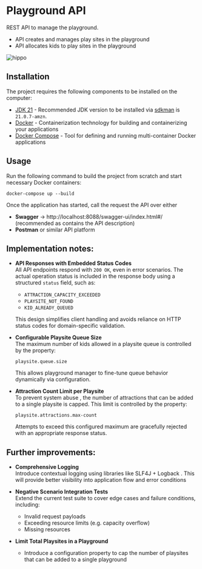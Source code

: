 # Playground API

REST API to manage the playground. 
- API creates and manages play sites in the playground
- API allocates kids to play sites in the playground

![hippo](https://media1.giphy.com/media/v1.Y2lkPTc5MGI3NjExOGh6dGN3czFiamc2dGtiYWZkMWZmOW94ejNuNGI5cXI2ZWE5MHI0aSZlcD12MV9pbnRlcm5hbF9naWZfYnlfaWQmY3Q9Zw/nSsP0WaX7XPZo45cwI/giphy.gif)

## Installation
The project requires the following components to be installed on the computer:

- [JDK 21](https://openjdk.org/projects/jdk/21/) - Recommended JDK version to be installed via [sdkman](https://sdkman.io/)
  is `21.0.7-amzn`.
- [Docker](https://docs.docker.com/get-docker/) - Containerization technology for building and containerizing your
  applications
- [Docker Compose](https://docs.docker.com/compose/install/) - Tool for defining and running multi-container Docker
  applications


## Usage

Run the following command to build the project from scratch and start necessary Docker containers:
```
docker-compose up --build
```
Once the application has started, call the request the API over either  
- **Swagger** -> http://localhost:8088/swagger-ui/index.html#/ (recommended as contains the API description)
- **Postman** or similar API platform


## Implementation notes:

- **API Responses with Embedded Status Codes**  
  All API endpoints respond with `200 OK`, even in error scenarios. The actual operation status is included in the response body using a structured `status` field, such as:
  - `ATTRACTION_CAPACITY_EXCEEDED`
  - `PLAYSITE_NOT_FOUND`
  - `KID_ALREADY_QUEUED`

  This design simplifies client handling and avoids reliance on HTTP status codes for domain-specific validation.

- **Configurable Playsite Queue Size**  
  The maximum number of kids allowed in a playsite queue is controlled by the property:
  ```
  playsite.queue.size
  ```
  This allows playground manager to fine-tune queue behavior dynamically via configuration.
- **Attraction Count Limit per Playsite**  
  To prevent system abuse , the number of attractions that can be added to a single playsite is capped. This limit is controlled by the property:
  ```
  playsite.attractions.max-count
  ```
  Attempts to exceed this configured maximum are gracefully rejected with an appropriate response status.


## Further improvements: 
- **Comprehensive Logging**  
  Introduce  contextual logging using libraries like SLF4J + Logback . This will provide better visibility into application flow and error conditions

- **Negative Scenario Integration Tests**  
  Extend the current test suite to cover edge cases and failure conditions, including:
  - Invalid request payloads
  - Exceeding resource limits (e.g. capacity overflow)
  - Missing resources

- **Limit Total Playsites in a Playground**
  - Introduce a configuration property to cap the number of playsites that can be added to a single playground